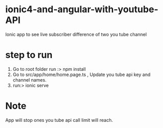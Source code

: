 # ionic4-and-angular-with-youtube-API
Ionic app to see live subscriber difference of two you tube channel  

# step to run 
1. Go to root folder run :> npm install
2. Go to src/app/home/home.page.ts , Update you tube api key and channel names.
3. run:>  ionic serve 


# Note
App will stop ones you tube api call limit will reach. 
